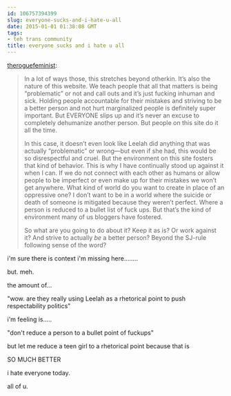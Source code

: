```yaml
---
id: 106757394399
slug: everyone-sucks-and-i-hate-u-all
date: 2015-01-01 01:38:08 GMT
tags:
- teh trans community
title: everyone sucks and i hate u all
---
```

<p><a class="tumblr_blog" href="http://theroguefeminist.tumblr.com/post/106754743553/in-a-lot-of-ways-those-this-stretches-beyond">theroguefeminist</a>:</p>
<blockquote>
<p>In a lot of ways those, this stretches beyond otherkin. It’s also the nature of this website. We teach people that all that matters is being “problematic” or not and call outs and it’s just fucking inhuman and sick. Holding people accountable for their mistakes and striving to be a better person and not hurt marginalized people is definitely super important. But EVERYONE slips up and it’s never an excuse to completely dehumanize another person. But people on this site do it all the time.</p>
<p>In this case, it doesn’t even look like Leelah did anything that was actually “problematic” or wrong—but even if she had, this would be so disrespectful and cruel. But the environment on this site fosters that kind of behavior. This is why I have continually stood up against it when I can. If we do not connect with each other as humans or allow people to be imperfect or even make up for their mistakes we won’t get anywhere. What kind of world do you want to create in place of an oppressive one? I don’t want to be in a world where the suicide or death of someone is mitigated because they weren’t perfect. Where a person is reduced to a bullet list of fuck ups. But that’s the kind of environment many of us bloggers have fostered.</p>
<p>So what are you going to do about it? Keep it as is? Or work against it? And strive to actually <em>be</em> a better person? Beyond the SJ-rule following sense of the word?</p>
</blockquote>

i'm sure there is context i'm missing here........

but. meh.

the amount of... 

"wow. are they really using Leelah as a rhetorical point to push respectability politics"

i'm feeling is.....

"don't reduce a person to a bullet point of fuckups"

but let me reduce a teen girl to a rhetorical point because that is

SO MUCH BETTER

i hate everyone today.

all of u.